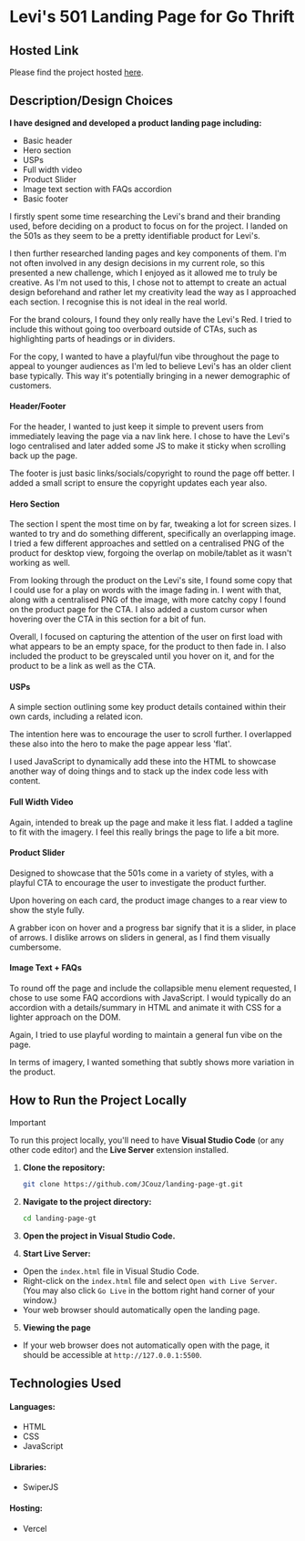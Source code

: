 # Levi's 501 Landing Page for Go Thrift

## Hosted Link

Please find the project hosted [here](https://landing-page-gt.vercel.app/).

## Description/Design Choices

**I have designed and developed a product landing page including:**
* Basic header
* Hero section
* USPs
* Full width video
* Product Slider
* Image text section with FAQs accordion
* Basic footer

I firstly spent some time researching the Levi's brand and their branding used, before deciding on a product to focus on for the project. I landed on the 501s as they seem to be a pretty identifiable product for Levi's.

I then further researched landing pages and key components of them. I'm not often involved in any design decisions in my current role, so this presented a new challenge, which I enjoyed as it allowed me to truly be creative. As I'm not used to this, I chose not to attempt to create an actual design beforehand and rather let my creativity lead the way as I approached each section. I recognise this is not ideal in the real world.

For the brand colours, I found they only really have the Levi's Red. I tried to include this without going too overboard outside of CTAs, such as highlighting parts of headings or in dividers.

For the copy, I wanted to have a playful/fun vibe throughout the page to appeal to younger audiences as I'm led to believe Levi's has an older client base typically. This way it's potentially bringing in a newer demographic of customers.

#### Header/Footer
For the header, I wanted to just keep it simple to prevent users from immediately leaving the page via a nav link here. I chose to have the Levi's logo centralised and later added some JS to make it sticky when scrolling back up the page.

The footer is just basic links/socials/copyright to round the page off better. I added a small script to ensure the copyright updates each year also.

#### Hero Section
The section I spent the most time on by far, tweaking a lot for screen sizes. I wanted to try and do something different, specifically an overlapping image. I tried a few different approaches and settled on a centralised PNG of the product for desktop view, forgoing the overlap on mobile/tablet as it wasn't working as well.

From looking through the product on the Levi's site, I found some copy that I could use for a play on words with the image fading in. I went with that, along with a centralised PNG of the image, with more catchy copy I found on the product page for the CTA. I also added a custom cursor when hovering over the CTA in this section for a bit of fun.

Overall, I focused on capturing the attention of the user on first load with what appears to be an empty space, for the product to then fade in. I also included the product to be greyscaled until you hover on it, and for the product to be a link as well as the CTA.

#### USPs

A simple section outlining some key product details contained within their own cards, including a related icon.

The intention here was to encourage the user to scroll further. I overlapped these also into the hero to make the page appear less 'flat'.

I used JavaScript to dynamically add these into the HTML to showcase another way of doing things and to stack up the index code less with content.

#### Full Width Video

Again, intended to break up the page and make it less flat. I added a tagline to fit with the imagery. I feel this really brings the page to life a bit more.

#### Product Slider

Designed to showcase that the 501s come in a variety of styles, with a playful CTA to encourage the user to investigate the product further.

Upon hovering on each card, the product image changes to a rear view to show the style fully.

A grabber icon on hover and a progress bar signify that it is a slider, in place of arrows. I dislike arrows on sliders in general, as I find them visually cumbersome.

#### Image Text + FAQs

To round off the page and include the collapsible menu element requested, I chose to use some FAQ accordions with JavaScript. I would typically do an accordion with a details/summary in HTML and animate it with CSS for a lighter approach on the DOM.

Again, I tried to use playful wording to maintain a general fun vibe on the page.

In terms of imagery, I wanted something that subtly shows more variation in the product.

## How to Run the Project Locally

> [!IMPORTANT]
> To run this project locally, you'll need to have **Visual Studio Code** (or any other code editor) and the **Live Server** extension installed.

1. **Clone the repository:**
   ```bash
   git clone https://github.com/JCouz/landing-page-gt.git
   ```

2. **Navigate to the project directory:**
   ```bash
   cd landing-page-gt
   ```

3. **Open the project in Visual Studio Code.**

4. **Start Live Server:**
* Open the `index.html` file in Visual Studio Code.
* Right-click on the `index.html` file and select `Open with Live Server`. (You may also click `Go Live` in the bottom right hand corner of your window.)
* Your web browser should automatically open the landing page.

5. **Viewing the page**
* If your web browser does not automatically open with the page, it should be accessible at `http://127.0.0.1:5500`.
   
## Technologies Used

#### Languages: 

* HTML
* CSS
* JavaScript

#### Libraries:

* SwiperJS

#### Hosting:

* Vercel
